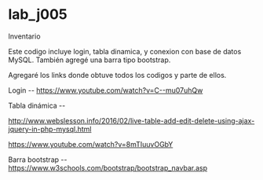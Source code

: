 # lab_j005
Inventario

Este codigo incluye login, tabla dinamica, y conexion con base de datos MySQL. También agregé una barra tipo bootstrap.

Agregaré los links donde obtuve todos los codigos y parte de ellos.


Login -- https://www.youtube.com/watch?v=C--mu07uhQw

Tabla dinámica --

http://www.webslesson.info/2016/02/live-table-add-edit-delete-using-ajax-jquery-in-php-mysql.html

https://www.youtube.com/watch?v=8mTIuuvOGbY


Barra bootstrap -- https://www.w3schools.com/bootstrap/bootstrap_navbar.asp

